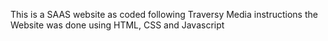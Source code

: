 This is a SAAS website as coded following Traversy Media instructions
the Website was done using HTML, CSS and Javascript
